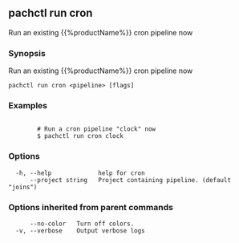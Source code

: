 ## pachctl run cron

Run an existing {{%productName%}} cron pipeline now

### Synopsis

Run an existing {{%productName%}} cron pipeline now

```
pachctl run cron <pipeline> [flags]
```

### Examples

```

		# Run a cron pipeline "clock" now
		$ pachctl run cron clock
```

### Options

```
  -h, --help             help for cron
      --project string   Project containing pipeline. (default "joins")
```

### Options inherited from parent commands

```
      --no-color   Turn off colors.
  -v, --verbose    Output verbose logs
```

